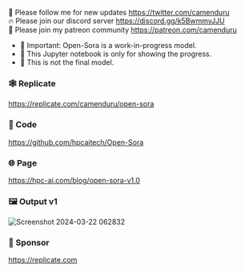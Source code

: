 🐣 Please follow me for new updates https://twitter.com/camenduru <br />
🔥 Please join our discord server https://discord.gg/k5BwmmvJJU <br />
🥳 Please join my patreon community https://patreon.com/camenduru <br />

- 🚦 Important: Open-Sora is a work-in-progress model. 
- 🚦 This Jupyter notebook is only for showing the progress. 
- 🚦 This is not the final model.

### 🕸 Replicate
https://replicate.com/camenduru/open-sora

### 🧬 Code
https://github.com/hpcaitech/Open-Sora

### 🌐 Page
https://hpc-ai.com/blog/open-sora-v1.0

### 🖼 Output v1
![Screenshot 2024-03-22 062832](https://github.com/camenduru/open-sora-replicate/assets/54370274/4ef8c951-2a1b-489b-aad0-29fcb946eae0)

### 🏢 Sponsor
https://replicate.com
